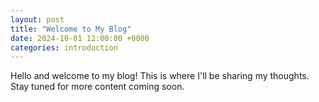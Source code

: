 ```yaml
---
layout: post
title: "Welcome to My Blog"
date: 2024-10-01 12:00:00 +0000
categories: introduction
---
```


 

Hello and welcome to my blog! This is where I'll be sharing my thoughts. Stay tuned for more content coming soon.
